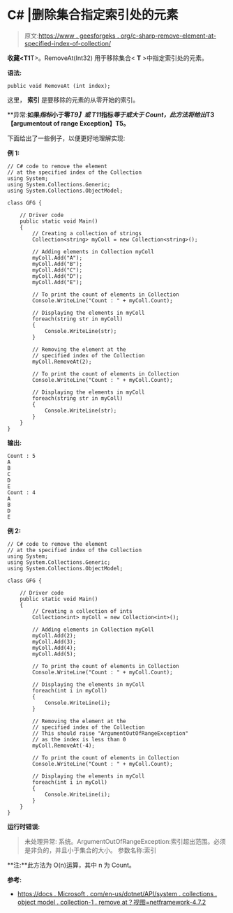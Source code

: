 # C# |删除集合指定索引处的元素

> 原文:[https://www . geesforgeks . org/c-sharp-remove-element-at-specified-index-of-collection/](https://www.geeksforgeeks.org/c-sharp-remove-element-at-specified-index-of-collectiont/)

**收藏<T1**T>。RemoveAt(Int32) 用于移除集合< **T** >中指定索引处的元素。

**语法:**

```
public void RemoveAt (int index);

```

这里， ****索引**** 是要移除的元素的从零开始的索引。

**异常:**如果*指标*小于零*T9】或 T11*指标*等于或大于 Count，此方法将给出*T3【argumentout of range Exception】T5。**

下面给出了一些例子，以便更好地理解实现:

**例 1:**

```
// C# code to remove the element
// at the specified index of the Collection
using System;
using System.Collections.Generic;
using System.Collections.ObjectModel;

class GFG {

    // Driver code
    public static void Main()
    {
        // Creating a collection of strings
        Collection<string> myColl = new Collection<string>();

        // Adding elements in Collection myColl
        myColl.Add("A");
        myColl.Add("B");
        myColl.Add("C");
        myColl.Add("D");
        myColl.Add("E");

        // To print the count of elements in Collection
        Console.WriteLine("Count : " + myColl.Count);

        // Displaying the elements in myColl
        foreach(string str in myColl)
        {
            Console.WriteLine(str);
        }

        // Removing the element at the
        // specified index of the Collection
        myColl.RemoveAt(2);

        // To print the count of elements in Collection
        Console.WriteLine("Count : " + myColl.Count);

        // Displaying the elements in myColl
        foreach(string str in myColl)
        {
            Console.WriteLine(str);
        }
    }
}
```

**输出:**

```
Count : 5
A
B
C
D
E
Count : 4
A
B
D
E

```

**例 2:**

```
// C# code to remove the element
// at the specified index of the Collection
using System;
using System.Collections.Generic;
using System.Collections.ObjectModel;

class GFG {

    // Driver code
    public static void Main()
    {
        // Creating a collection of ints
        Collection<int> myColl = new Collection<int>();

        // Adding elements in Collection myColl
        myColl.Add(2);
        myColl.Add(3);
        myColl.Add(4);
        myColl.Add(5);

        // To print the count of elements in Collection
        Console.WriteLine("Count : " + myColl.Count);

        // Displaying the elements in myColl
        foreach(int i in myColl)
        {
            Console.WriteLine(i);
        }

        // Removing the element at the
        // specified index of the Collection
        // This should raise "ArgumentOutOfRangeException"
        // as the index is less than 0
        myColl.RemoveAt(-4);

        // To print the count of elements in Collection
        Console.WriteLine("Count : " + myColl.Count);

        // Displaying the elements in myColl
        foreach(int i in myColl)
        {
            Console.WriteLine(i);
        }
    }
}
```

**运行时错误:**

> 未处理异常:
> 系统。ArgumentOutOfRangeException:索引超出范围。必须是非负的，并且小于集合的大小。
> 参数名称:索引

**注:**此方法为 O(n)运算，其中 n 为 Count。

**参考:**

*   [https://docs . Microsoft . com/en-us/dotnet/API/system . collections . object model . collection-1 . remove at？视图=netframework-4.7.2](https://docs.microsoft.com/en-us/dotnet/api/system.collections.objectmodel.collection-1.removeat?view=netframework-4.7.2)